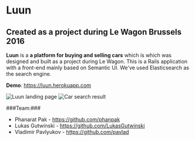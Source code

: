 # Luun
## Created as a project during Le Wagon Brussels 2016

**Luun** is a **a platform for buying and selling cars** which is which was designed and built as a project during Le Wagon. This is a Rails application with a front-end mainly based on Semantic UI. We've used Elasticsearch as the search engine.

**Demo**: https://luun.herokuapp.com

![Luun landing page](http://pavl.io/luun/s1.png)
![Car search result](http://pavl.io/luun/s2.png)

###Team:###
* Phanarat Pak - https://github.com/phanpak
* Lukas Gutwinski - https://github.com/LukasGutwinski
* Vladimir Pavlyukov - https://github.com/pavlad
